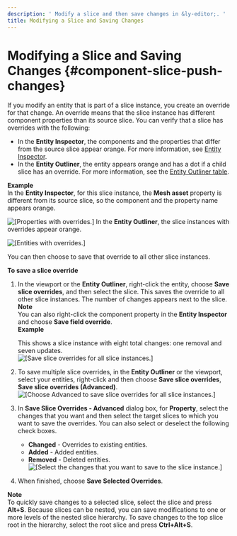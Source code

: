 ```yaml
---
description: ' Modify a slice and then save changes in &ly-editor;. '
title: Modifying a Slice and Saving Changes
---
```

# Modifying a Slice and Saving Changes {#component-slice-push-changes}

If you modify an entity that is part of a slice instance, you create an override for that change\. An override means that the slice instance has different component properties than its source slice\. You can verify that a slice has overrides with the following:
+ In the **Entity Inspector**, the components and the properties that differ from the source slice appear orange\. For more information, see [Entity Inspector](/docs/userguide/components/entity-inspector.md)\.
+ In the **Entity Outliner**, the entity appears orange and has a dot if a child slice has an override\. For more information, see the [Entity Outliner table](/docs/userguide/components/slices#identify-slices)\.

**Example**  
In the **Entity Inspector**, for this slice instance, the **Mesh asset** property is different from its source slice, so the component and the property name appears orange\.   

![\[Properties with overrides.\]](/images/shared/shared-modify-slice-overrides-entity-inspector.png)
In the **Entity Outliner**, the slice instances with overrides appear orange\.  

![\[Entities with overrides.\]](/images/shared/shared-modify-slice-overrides-entity-outliner.png)

You can then choose to save that override to all other slice instances\. 

**To save a slice override**

1. In the viewport or the **Entity Outliner**, right\-click the entity, choose **Save slice overrides**, and then select the slice\. This saves the override to all other slice instances\. The number of changes appears next to the slice\. 
**Note**  
You can also right\-click the component property in the **Entity Inspector** and choose **Save field override**\.  
**Example**  

   This shows a slice instance with eight total changes: one removal and seven updates\.  
![\[Save slice overrides for all slice instances.\]](/images/shared/shared-modify-slice-push-change-overrides.png)

1. To save multiple slice overrides, in the **Entity Outliner** or the viewport, select your entities, right\-click and then choose **Save slice overrides**, **Save slice overrides \(Advanced\)**\.  
![\[Choose Advanced to save slice overrides for all slice instances.\]](/images/userguide/component/modify-slice-push-change-multiple-overrides.png)

1. In **Save Slice Overrides - Advanced** dialog box, for **Property**, select the changes that you want and then select the target slices to which you want to save the overrides\. You can also select or deselect the following check boxes\.
   +  **Changed** - Overrides to existing entities\.
   + **Added** - Added entities\.
   + **Removed** - Deleted entities\.  
![\[Select the changes that you want to save to the slice instance.\]](/images/shared/shared-modify-slice-push-change.png)

1. When finished, choose **Save Selected Overrides**\.

**Note**  
To quickly save changes to a selected slice, select the slice and press **Alt\+S**\.
Because slices can be nested, you can save modifications to one or more levels of the nested slice hierarchy\. To save changes to the top slice root in the hierarchy, select the root slice and press **Ctrl\+Alt\+S**\.